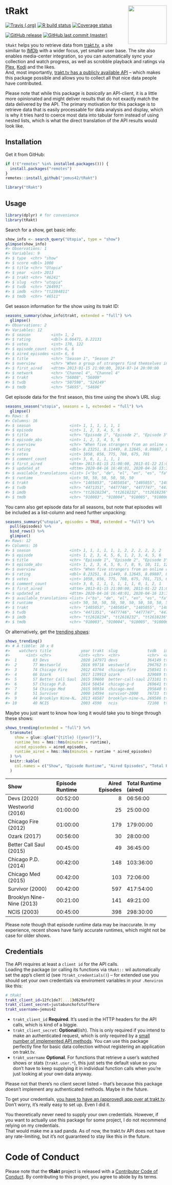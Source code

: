 
<!-- README.md is generated from README.Rmd. Please edit that file -->

# tRakt <img src="https://jemus42.github.io/tRakt/reference/figures/logo.png" align="right" height="120"/>

<!-- badges: start -->

[![Travis
(.org)](https://img.shields.io/travis/jemus42/tRakt.svg?logo=travis)](https://travis-ci.org/jemus42/tRakt)
[![R build
status](https://github.com/jemus42/tRakt/workflows/R-CMD-check/badge.svg)](https://github.com/jemus42/tRakt/actions)
[![Coverage
status](https://codecov.io/gh/jemus42/tRakt/branch/master/graph/badge.svg)](https://codecov.io/github/jemus42/tRakt?branch=master)
<!-- [![CRAN status](https://www.r-pkg.org/badges/version/tRakt)](https://cran.r-project.org/package=tRakt) -->
[![GitHub
release](https://img.shields.io/github/release/jemus42/tRakt.svg?logo=GitHub)](https://github.com/jemus42/tRakt/releases)
[![GitHub last commit
(master)](https://img.shields.io/github/last-commit/jemus42/tRakt/master.svg?logo=GithUb)](https://github.com/jemus42/tRakt/commits/master)
<!-- badges: end -->

`tRakt` helps you to retrieve data from [trakt.tv](https://trakt.tv/), a
site similiar to [IMDb](https://imdb.com) with a wider focus, yet
smaller user base. The site also enables media-center integration, so
you can automatically sync your collection and watch progress, as well
as scrobble playback and ratings via [Plex](https://www.plex.tv/),
[Kodi](https://kodi.tv/) and the likes.  
And, most importantly, [trakt.tv has a publicly available
API](https://trakt.docs.apiary.io) – which makes this package possible
and allows you to collect all that nice data people have contributed.

Please note that while this package is *basically* an API-client, it is
a little more opinionated and might deliver results that do not exactly
match the data delivered by the API. The primary motivation for this
package is to retrieve data that is easily processable for data analysis
and display, which is why it tries hard to coerce most data into tabular
form instead of using nested lists, which is what the direct translation
of the API results would look like.

## Installation

Get it from GitHub:

``` r
if (!("remotes" %in% installed.packages())) {
  install.packages("remotes")
}
remotes::install_github("jemus42/tRakt")

library("tRakt")
```

## Usage

``` r
library(dplyr) # for convenience
library(tRakt)
```

Search for a show, get basic info:

``` r
show_info <- search_query("Utopia", type = "show")
glimpse(show_info)
#> Observations: 1
#> Variables: 9
#> $ type  <chr> "show"
#> $ score <dbl> 1000
#> $ title <chr> "Utopia"
#> $ year  <int> 2013
#> $ trakt <chr> "46241"
#> $ slug  <chr> "utopia"
#> $ tvdb  <chr> "264991"
#> $ imdb  <chr> "tt2384811"
#> $ tmdb  <chr> "46511"
```

Get season information for the show using its trakt ID:

``` r
seasons_summary(show_info$trakt, extended = "full") %>%
  glimpse()
#> Observations: 2
#> Variables: 12
#> $ season         <int> 1, 2
#> $ rating         <dbl> 8.66471, 8.22131
#> $ votes          <int> 170, 122
#> $ episode_count  <int> 6, 6
#> $ aired_episodes <int> 6, 6
#> $ title          <chr> "Season 1", "Season 2"
#> $ overview       <chr> "When a group of strangers find themselves in pos…
#> $ first_aired    <dttm> 2013-01-15 21:00:00, 2014-07-14 20:00:00
#> $ network        <chr> "Channel 4", "Channel 4"
#> $ trakt          <chr> "56008", "56009"
#> $ tvdb           <chr> "507598", "524149"
#> $ tmdb           <chr> "54695", "54696"
```

Get episode data for the first season, this time using the show’s URL
slug:

``` r
seasons_season("utopia", seasons = 1, extended = "full") %>%
  glimpse()
#> Rows: 6
#> Columns: 16
#> $ season                 <int> 1, 1, 1, 1, 1, 1
#> $ episode                <int> 1, 2, 3, 4, 5, 6
#> $ title                  <chr> "Episode 1", "Episode 2", "Episode 3", "Episod…
#> $ episode_abs            <int> 1, 2, 3, 4, 5, 6
#> $ overview               <chr> "When five strangers from an online comic book…
#> $ rating                 <dbl> 8.23251, 8.11449, 8.12645, 8.09887, 8.28444, 8…
#> $ votes                  <int> 1058, 856, 775, 708, 675, 701
#> $ comment_count          <int> 3, 0, 1, 1, 1, 1
#> $ first_aired            <dttm> 2013-01-15 21:00:00, 2013-01-22 21:00:00, 201…
#> $ updated_at             <dttm> 2020-04-16 16:48:01, 2020-04-16 13:35:07, 202…
#> $ available_translations <list> [<"bs", "de", "el", "en", "es", "fa", "fr", "…
#> $ runtime                <int> 50, 50, 50, 50, 50, 50
#> $ trakt                  <chr> "1405053", "1405054", "1405055", "1405056", "1…
#> $ tvdb                   <chr> "4471351", "4477746", "4477747", "4477748", "4…
#> $ imdb                   <chr> "tt2618234", "tt2618232", "tt2618236", "tt2618…
#> $ tmdb                   <chr> "910003", "910004", "910005", "910006", "91000…
```

You cann also get episode data for all seasons, but note that episodes
will be included as a list-column and need further unpacking:

``` r
seasons_summary("utopia", episodes = TRUE, extended = "full") %>%
  pull(episodes) %>%
  bind_rows() %>%
  glimpse()
#> Rows: 12
#> Columns: 16
#> $ season                 <int> 1, 1, 1, 1, 1, 1, 2, 2, 2, 2, 2, 2
#> $ episode                <int> 1, 2, 3, 4, 5, 6, 1, 2, 3, 4, 5, 6
#> $ title                  <chr> "Episode 1", "Episode 2", "Episode 3", "Episod…
#> $ episode_abs            <int> 1, 2, 3, 4, 5, 6, 7, 8, 9, 10, 11, 12
#> $ overview               <chr> "When five strangers from an online comic book…
#> $ rating                 <dbl> 8.23251, 8.11449, 8.12645, 8.09887, 8.28444, 8…
#> $ votes                  <int> 1058, 856, 775, 708, 675, 701, 715, 629, 597, …
#> $ comment_count          <int> 3, 0, 1, 1, 1, 1, 1, 1, 0, 1, 2, 1
#> $ first_aired            <dttm> 2013-01-15 21:00:00, 2013-01-22 21:00:00, 201…
#> $ updated_at             <dttm> 2020-04-16 16:48:01, 2020-04-16 13:35:07, 202…
#> $ available_translations <list> [<"bs", "de", "el", "en", "es", "fa", "fr", "…
#> $ runtime                <int> 50, 50, 50, 50, 50, 50, 50, 50, 50, 50, 50, 50
#> $ trakt                  <chr> "1405053", "1405054", "1405055", "1405056", "1…
#> $ tvdb                   <chr> "4471351", "4477746", "4477747", "4477748", "4…
#> $ imdb                   <chr> "tt2618234", "tt2618232", "tt2618236", "tt2618…
#> $ tmdb                   <chr> "910003", "910004", "910005", "910006", "91000…
```

Or alternatively, get the [trending
shows](https://trakt.tv/shows/trending):

``` r
shows_trending()
#> # A tibble: 10 x 8
#>    watchers title             year trakt  slug             tvdb   imdb     tmdb 
#>       <int> <chr>            <int> <chr>  <chr>            <chr>  <chr>    <chr>
#>  1       83 Devs              2020 147971 devs             364149 tt81341… 81349
#>  2       77 Westworld         2016 99718  westworld        296762 tt04757… 63247
#>  3       74 Chicago Fire      2012 43764  chicago-fire     258541 tt22613… 44006
#>  4       66 Ozark             2017 119913 ozark            329089 tt50714… 69740
#>  5       57 Better Call Saul  2015 59660  better-call-saul 273181 tt30324… 60059
#>  6       57 Chicago P.D.      2014 58454  chicago-p-d      269641 tt28050… 58841
#>  7       54 Chicago Med       2015 98934  chicago-med      295640 tt46554… 62650
#>  8       51 Survivor          2000 14594  survivor-2000    76733  tt02391… 14658
#>  9       44 Brooklyn Nine-N…  2013 48587  brooklyn-nine-n… 269586 tt24673… 48891
#> 10       40 NCIS              2003 4590   ncis             72108  tt03648… 4614
```

Maybe you just want to know how long it would take you to binge through
these shows:

``` r
shows_trending(extended = "full") %>%
  transmute(
    show = glue::glue("{title} ({year})"),
    runtime_hms = hms::hms(minutes = runtime),
    aired_episodes = aired_episodes,
    runtime_aired = hms::hms(minutes = runtime * aired_episodes)
  ) %>%
  knitr::kable(
    col.names = c("Show", "Episode Runtime", "Aired Episodes", "Total Runtime (aired)")
  )
```

| Show                      | Episode Runtime | Aired Episodes | Total Runtime (aired) |
| :------------------------ | :-------------- | -------------: | :-------------------- |
| Devs (2020)               | 00:52:00        |              8 | 06:56:00              |
| Westworld (2016)          | 01:00:00        |             25 | 25:00:00              |
| Chicago Fire (2012)       | 01:00:00        |            179 | 179:00:00             |
| Ozark (2017)              | 00:56:00        |             30 | 28:00:00              |
| Better Call Saul (2015)   | 00:45:00        |             49 | 36:45:00              |
| Chicago P.D. (2014)       | 00:42:00        |            148 | 103:36:00             |
| Chicago Med (2015)        | 00:42:00        |            103 | 72:06:00              |
| Survivor (2000)           | 00:42:00        |            597 | 417:54:00             |
| Brooklyn Nine-Nine (2013) | 00:21:00        |            141 | 49:21:00              |
| NCIS (2003)               | 00:45:00        |            398 | 298:30:00             |

Please note though that episode runtime data may be inaccurate. In my
experience, recent shows have fairly accurate runtimes, which might not
be case for older shows.

## Credentials

The API requires at least a `client id` for the API calls.  
Loading the package (or calling its functions via `tRakt::` wil
automatically set the app’s client id (see `?trakt_credentials()`) – for
extended use you should set your own credentials via enviroment
variables in your `.Renviron` like this:

``` sh
# tRakt
trakt_client_id=12fc1de7[...]3d629afdf2
trakt_client_secret=justabunchofstuffhere
trakt_username=jemus42
```

  - `trakt_client_id` **Required**. It’s used in the HTTP headers for
    the API calls, which is kind of a biggie.
  - `trakt_client_secret`: **Optional**(ish). This is only required if
    you intend to make an authenticated request, which is only required
    by a [small number of implemented API
    methods](http://jemus42.github.io/tRakt/articles/Implemented-API-methods.html).
    You can use this package perfectly fine for basic data collection
    without registering an application on trakt.tv.
  - `trakt_username` **Optional**. For functions that retrieve a user’s
    watched shows or stats (`trakt.user.*`), this just sets the default
    value so you don’t have to keep supplying it in individual function
    calls when you’re just looking at your own data anyway.

Please not that there’s no client secret listed – that’s because this
package doesn’t implement any authenticated methods. Maybe in the
future.

To get your credentials, [you have to have an (approved) app over at
trakt.tv](http://trakt.tv/oauth/applications).  
Don’t worry, it’s really easy to set up. Even I did it.

You theoretically never need to supply your own credentials. However, if
you want to actually use this package for some project, I do not
recommend relying on my credentials.  
That would make me a sad panda. As of now, the trakt.tv API does not
have any rate-limiting, but it’s not guaranteed to stay like this in the
future.

# Code of Conduct

Please note that the **tRakt** project is released with a [Contributor
Code of Conduct](.github/CODE_OF_CONDUCT.md). By contributing to this
project, you agree to abide by its terms.
